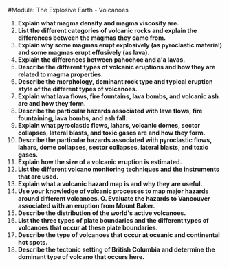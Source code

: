 #Module: The Explosive Earth - Volcanoes
1. **Explain what magma density and magma viscosity are.**
2. **List the different categories of volcanic rocks and explain the differences between the magmas they came from.**
3. **Explain why some magmas erupt explosively (as pyroclastic material) and some magmas erupt effusively (as lava).**
4. **Explain the differences between pahoehoe and a'a lavas.**
5. **Describe the different types of volcanic eruptions and how they are related to magma properties.**
6. **Describe the morphology, dominant rock type and typical eruption style of the different types of volcanoes.**
7. **Explain what lava flows, fire fountains, lava bombs, and volcanic ash are and how they form.**
8. **Describe the particular hazards associated with lava flows, fire fountaining, lava bombs, and ash fall.**
9. **Explain what pyroclastic flows, lahars, volcanic domes, sector collapses, lateral blasts, and toxic gases are and how they form.**
10. **Describe the particular hazards associated with pyroclastic flows, lahars, dome collapses, sector collapses, lateral blasts, and toxic gases.**
11. **Explain how the size of a volcanic eruption is estimated.**
12. **List the different volcano monitoring techniques and the instruments that are used.**
13. **Explain what a volcanic hazard map is and why they are useful.**
14. **Use your knowledge of volcanic processes to map major hazards around different volcanoes. O. Evaluate the hazards to Vancouver associated with an eruption from Mount Baker.**
15. **Describe the distribution of the world's active volcanoes.**
16. **List the three types of plate boundaries and the different types of volcanoes that occur at these plate boundaries.**
17. **Describe the type of volcanoes that occur at oceanic and continental hot spots.**
18. **Describe the tectonic setting of British Columbia and determine the dominant type of volcano that occurs here.**

